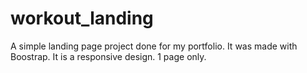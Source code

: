 # workout_landing
A simple landing page project done for my portfolio.
It was made with Boostrap. 
It is a responsive design. 
1 page only. 
